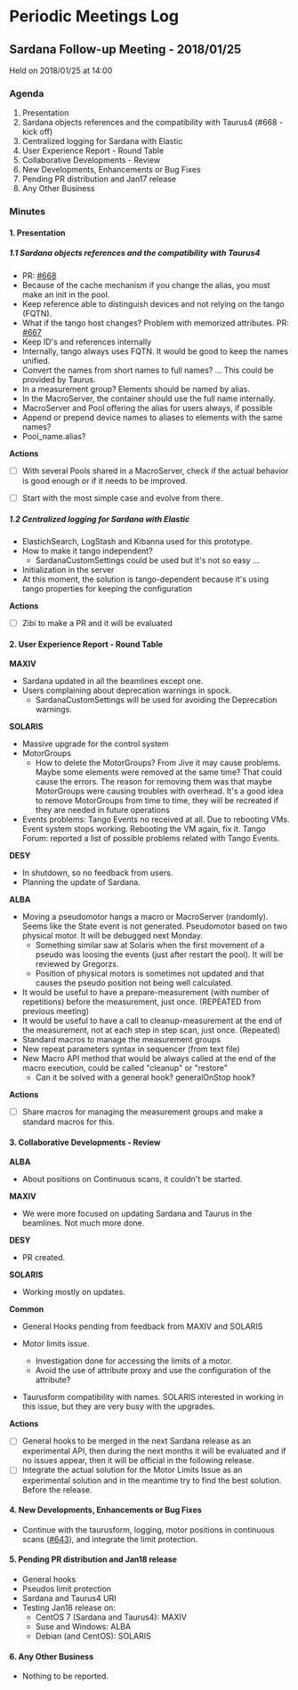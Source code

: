# Periodic Meetings Log

## Sardana Follow-up Meeting - 2018/01/25

Held on 2018/01/25 at 14:00

### Agenda

1. Presentation
  1.  Sardana objects references and the compatibility with Taurus4 (#668 - kick off)
  2.  Centralized logging for Sardana with Elastic
2. User Experience Report - Round Table
3. Collaborative Developments - Review
4. New Developments, Enhancements or Bug Fixes
5. Pending PR distribution and Jan17 release
6. Any Other Business

### Minutes

#### 1. Presentation
##### 1.1  Sardana objects references and the compatibility with Taurus4

- PR: [#668](https://github.com/sardana-org/sardana/pull/668)
- Because of the cache mechanism if you change the alias, you must make an init in the pool.
- Keep reference able to distinguish devices and not relying on the tango (FQTN).
- What if the tango host changes? Problem with memorized attributes. PR: [#667](https://github.com/sardana-org/sardana/issues/667)
- Keep ID's and references internally
- Internally, tango always uses FQTN. It would be good to keep the names unified.
- Convert the names from short names to full names? ... This could be provided by Taurus.
- In a measurement group? Elements should be named by alias.
- In the MacroServer, the container should use the full name internally.
- MacroServer and Pool offering the alias for users always, if possible
- Append or prepend device names to aliases to elements with the same names?
- Pool_name.alias?

__Actions__

- [ ] With several Pools shared in a MacroServer, check if the actual behavior is good enough or if it needs to be improved.
- [ ] Start with the most simple case and evolve from there.


##### 1.2  Centralized logging for Sardana with Elastic

- ElastichSearch, LogStash and Kibanna used for this prototype.
- How to make it tango independent?
  - SardanaCustomSettings could be used but it's not so easy ...
- Initialization in the server
- At this moment, the solution is tango-dependent because it's using tango properties for keeping the configuration

__Actions__
- [ ] Zibi to make a PR and it will be evaluated


#### 2. User Experience Report - Round Table

__MAXIV__
- Sardana updated in all the beamlines except one.
- Users complaining about deprecation warnings in spock.
  - SardanaCustomSettings will be used for avoiding the Deprecation warnings.

__SOLARIS__
- Massive upgrade for the control system
- MotorGroups
  - How to delete the MotorGroups? From Jive it may cause problems.
  Maybe some elements were removed at the same time? That could cause the errors.
  The reason for removing them was that maybe MotorGroups were causing troubles with overhead.
  It's a good idea to remove MotorGroups from time to time, they will be recreated if they are needed in future operations
- Events problems: Tango Events no received at all. Due to rebooting VMs. Event system stops working. Rebooting the VM again, fix it.
  Tango Forum: reported a list of possible problems related with Tango Events.

__DESY__
- In shutdown, so no feedback from users.
- Planning the update of Sardana.

__ALBA__
- Moving a pseudomotor hangs a macro or MacroServer (randomly). Seems like the State event is not generated. Pseudomotor based on two physical motor. It will be debugged next Monday.
  - Something similar saw at Solaris when the first movement of a pseudo was loosing the events (just after restart the pool). It will be reviewed by Gregorzs.
  - Position of physical motors is sometimes not updated and that causes the pseudo position not being well calculated.
- It would be useful to have a prepare-measurement (with number of repetitions) before the measurement, just once. (REPEATED from previous meeting)
- It would be useful to have a call to cleanup-measurement at the end of the measurement, not at each step in step scan, just once. (Repeated)
- Standard macros to manage the measurement groups
- New repeat parameters syntax in sequencer (from text file)
- New Macro API method that would be always called at the end of the macro execution, could be called "cleanup" or "restore"
  - Can it be solved with a general hook? generalOnStop hook?

__Actions__

- [ ] Share macros for managing the measurement groups and make a standard macros for this.


#### 3. Collaborative Developments - Review

__ALBA__
- About positions on Continuous scans, it couldn't be started.

__MAXIV__
- We were more focused on updating Sardana and Taurus in the beamlines. Not much more done.

__DESY__
- PR created.

__SOLARIS__
- Working mostly on updates.

__Common__

- General Hooks pending from feedback from MAXIV and SOLARIS

- Motor limits issue.
  - Investigation done for accessing the limits of a motor.
  - Avoid the use of attribute proxy and use the configuration of the attribute?
- Taurusform compatibility with names. SOLARIS interested in working in this issue, but they are very busy with the upgrades.

__Actions__
- [ ] General hooks to be merged in the next Sardana release as an experimental API, then during the next months it will be evaluated and if no issues appear, then it will be official in the following release.
- [ ] Integrate the actual solution for the Motor Limits Issue as an experimental solution and in the meantime try to find the best solution. Before the release.

#### 4. New Developments, Enhancements or Bug Fixes

- Continue with the taurusform, logging, motor positions in continuous scans ([#643](https://github.com/sardana-org/sardana/issues/643)), and integrate the limit protection.

#### 5. Pending PR distribution and Jan18 release

- General hooks
- Pseudos limit protection
- Sardana and Taurus4 URI
- Testing Jan18 release on:
  - CentOS 7 (Sardana and Taurus4): MAXIV
  - Suse and Windows: ALBA
  - Debian (and CentOS): SOLARIS

#### 6. Any Other Business

- Nothing to be reported.
